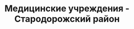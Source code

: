 ---
district_id: 5-21-0
district_name: Стародорожский район
title: Медицинские учреждения - Стародорожский район
---